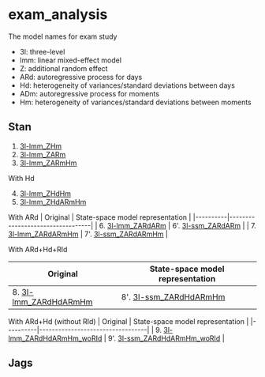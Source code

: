 # exam_analysis

The model names for exam study
- 3l: three-level
- lmm: linear mixed-effect model
- Z: additional random effect
- ARd: autoregressive process for days
- Hd: heterogeneity of variances/standard deviations between days
- ADm: autoregressive process for moments
- Hm: heterogeneity of variances/standard deviations between moments


## Stan 

1. [3l-lmm_ZHm](https://xup6y3ul6.github.io/exam_analysis/results/exam_3l-lmm_ZHm_Seed20250616_result.html)
2. [3l-lmm_ZARm](https://xup6y3ul6.github.io/exam_analysis/results/exam_3l-lmm_ZARm_Seed20250616_result.html)
3. [3l-lmm_ZARmHm](https://xup6y3ul6.github.io/exam_analysis/results/exam_3l-lmm_ZARmHm_Seed20250616_result.html)

With Hd

4. [3l-lmm_ZHdHm](https://xup6y3ul6.github.io/exam_analysis/results/exam_3l-lmm_ZHdHm_Seed20250616_result.html)
5. [3l-lmm_ZHdARmHm](https://xup6y3ul6.github.io/exam_analysis/results/exam_3l-lmm_ZHdARmHm_Seed20250616_result.html)

With ARd
| Original | State-space model representation |
|----------|----------------------------------|
| 6. [3l-lmm_ZARdARm](https://xup6y3ul6.github.io/exam_analysis/results/exam_3l-lmm_ZARdARm_Seed20250616_result.html) | 6'. [3l-ssm_ZARdARm](https://xup6y3ul6.github.io/exam_analysis/results/exam_3l-ssm_ZARdARm_Seed20250616_result.html) |
| 7. [3l-lmm_ZARdARmHm](https://xup6y3ul6.github.io/exam_analysis/results/exam_3l-lmm_ZARdARmHm_Seed20250616_result.html) | 7'. [3l-ssm_ZARdARmHm](https://xup6y3ul6.github.io/exam_analysis/results/exam_3l-ssm_ZARdARmHm_Seed20250616_result.html) |

With ARd+Hd+RId

| Original | State-space model representation |
|----------|----------------------------------|
| 8. [3l-lmm_ZARdHdARmHm](https://xup6y3ul6.github.io/exam_analysis/results/exam_3l-lmm_ZARdHdARmHm_Seed20250616_result.html) | 8'. [3l-ssm_ZARdHdARmHm](https://xup6y3ul6.github.io/exam_analysis/results/exam_3l-ssm_ZARdHdARmHm_Seed20250616_result.html)  |


With ARd+Hd (without RId)
| Original | State-space model representation |
|----------|----------------------------------|
| 9. [3l-lmm_ZARdHdARmHm_woRId](https://xup6y3ul6.github.io/exam_analysis/results/exam_3l-lmm_ZARdHdARmHm_woRId_Seed20250708_result.html) | 9'. [3l-ssm_ZARdHdARmHm_woRId](https://xup6y3ul6.github.io/exam_analysis/results/exam_3l-ssm_ZARdHdARmHm_woRId_Seed20250708_result.html)  |


## Jags